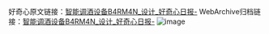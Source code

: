 好奇心原文链接：[智能调酒设备B4RM4N_设计_好奇心日报-](https://www.qdaily.com/articles/3186.html)
WebArchive归档链接：[智能调酒设备B4RM4N_设计_好奇心日报-](http://web.archive.org/web/20190623151631/https://www.qdaily.com/articles/3186.html)
![image](http://ww3.sinaimg.cn/large/007d5XDply1g3v6u1y358j30u02dqdww)